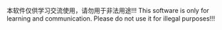 本软件仅供学习交流使用，请勿用于非法用途!!!
This software is only for learning and communication. Please do not use it for illegal purposes!!!
